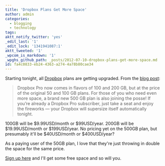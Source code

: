```yaml
---
title: 'Dropbox Plans Get More Space'
author: admin
categories:
  - blogging
  - technology
tags: 
aktt_notify_twitter: 'yes'
_edit_last: '1'
_edit_lock: '1341941087:1'
aktt_tweeted: '1'
_wpcom_is_markdown: '1'
_wpghs_github_path: _posts/2012-07-10-dropbox-plans-get-more-space.md
id: fa4c0833-eb24-4363-a274-4a78b80cae34
---
```

<p>Starting tonight, all <a href="http://db.tt/czHe7sK">Dropbox</a> plans are getting upgraded. From the <a href="http://blog.dropbox.com/index.php/new-dropbox-pro-plans/">blog post</a>:</p>
<blockquote><p>
  Dropbox Pro now comes in flavors of 100 and 200 GB, but at the price of the original 50 and 100 GB plans. For those of you who need even more space, a brand new 500 GB plan is also joining the posse! If you’re already a Dropbox Pro subscriber, just take a seat and enjoy the fireworks — your Dropbox will supersize itself automatically tonight.
</p></blockquote>
<p>100GB will be $9.99USD/month or $99USD/year. 200GB will be $19.99USD/month or $199USD/year. No pricing yet on the 500GB plan, but presumably it'll be $40USD/month or $400USD/year?</p>
<p>As a paying user of the 50GB plan, I love that they're just throwing in double the space for the same price.</p>
<p><a href="http://db.tt/czHe7sK">Sign up here</a> and I'll get some free space and so will you.</p>
